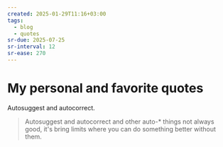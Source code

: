 ```yaml
---
created: 2025-01-29T11:16+03:00
tags:
  - blog
  - quotes
sr-due: 2025-07-25
sr-interval: 12
sr-ease: 270
---
```


# My personal and favorite quotes

Autosuggest and autocorrect.
<br class="f">
> Autosuggest and autocorrect and other auto-* things not always good, it's
> bring limits where you can do something better without them. <!--SR:!2025-07-21,8,250-->

